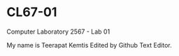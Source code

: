 # CL67-01

Computer Laboratory 2567 - Lab 01

My name is Teerapat Kemtis
Edited by Github Text Editor.
